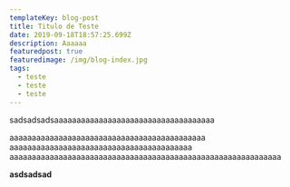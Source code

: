 ```yaml
---
templateKey: blog-post
title: Titulo de Teste
date: 2019-09-18T18:57:25.699Z
description: Aaaaaa
featuredpost: true
featuredimage: /img/blog-index.jpg
tags:
  - teste
  - teste
  - teste
---
```

sadsadsadsaaaaaaaaaaaaaaaaaaaaaaaaaaaaaaaaaaaa

 aaaaaaaaaaaaaaaaaaaaaaaaaaaaaaaaaaaaaaaaaaaa aaaaaaaaaaaaaaaaaaaaaaaaaaaaaaaaaaaaaaaaa aaaaaaaaaaaaaaaaaaaaaaaaaaaaaaaaaaaaaaaaaaaaaaaaaaaaaaaaaaaaa

**asdsadsad**
